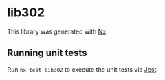 # lib302

This library was generated with [Nx](https://nx.dev).

## Running unit tests

Run `nx test lib302` to execute the unit tests via [Jest](https://jestjs.io).

